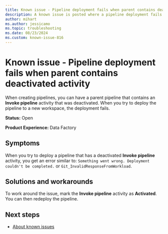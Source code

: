 ```yaml
---
title: Known issue - Pipeline deployment fails when parent contains deactivated activity
description: A known issue is posted where a pipeline deployment fails when parent contains deactivated activity.
author: mihart
ms.author: jessicamo
ms.topic: troubleshooting  
ms.date: 08/23/2024
ms.custom: known-issue-816
---
```


# Known issue - Pipeline deployment fails when parent contains deactivated activity

When creating pipelines, you can have a parent pipeline that contains an **Invoke pipeline** activity that was deactivated. When you try to deploy the pipeline to a new workspace, the deployment fails.

**Status:** Open

**Product Experience:** Data Factory

## Symptoms

When you try to deploy a pipeline that has a deactivated **Invoke pipeline** activity, you get an error similar to: `Something went wrong. Deployment couldn't be completed.` or `Git_InvalidResponseFromWorkload`.

## Solutions and workarounds

To work around the issue, mark the **Invoke pipeline** activity as **Activated**. You can then redeploy the pipeline.

## Next steps

- [About known issues](https://support.fabric.microsoft.com/known-issues)

